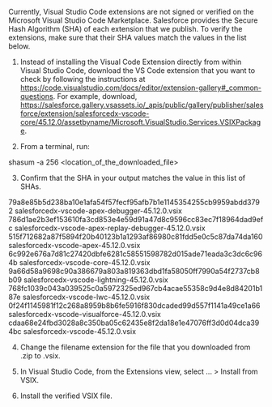 Currently, Visual Studio Code extensions are not signed or verified on the
Microsoft Visual Studio Code Marketplace. Salesforce provides the Secure Hash
Algorithm (SHA) of each extension that we publish. To verify the extensions,
make sure that their SHA values match the values in the list below.

1. Instead of installing the Visual Code Extension directly from within Visual
   Studio Code, download the VS Code extension that you want to check by
   following the instructions at
   https://code.visualstudio.com/docs/editor/extension-gallery#_common-questions.
   For example, download,
   https://salesforce.gallery.vsassets.io/_apis/public/gallery/publisher/salesforce/extension/salesforcedx-vscode-core/45.12.0/assetbyname/Microsoft.VisualStudio.Services.VSIXPackage.

2. From a terminal, run:

shasum -a 256 <location_of_the_downloaded_file>

3. Confirm that the SHA in your output matches the value in this list of SHAs.

79a8e85b5d238ba10e1afa54f57fecf95afb7b1e1145354255cb9959abdd3792  salesforcedx-vscode-apex-debugger-45.12.0.vsix
786d1ae2b3ef153610fa3cd853e4e59d91a47d8c9596cc83ec7f18964dad9efc  salesforcedx-vscode-apex-replay-debugger-45.12.0.vsix
515f712682a87f5894f20b40123b1a1293af86980c81fdd5e0c5c87da74da160  salesforcedx-vscode-apex-45.12.0.vsix
6c992e676a7d81c27420dbfe6281c58551598782d015ade71eada3c3dc6c964b  salesforcedx-vscode-core-45.12.0.vsix
9a66d58a9698c90a386679a803a819363dbd1fa58050ff7990a54f2737cb8b09  salesforcedx-vscode-lightning-45.12.0.vsix
768fc1039c043a039525c0a5972325ed967cb4acae55358c9d4e8d84201b187e  salesforcedx-vscode-lwc-45.12.0.vsix
0f24f1145981f12c268a8959b8b6fe5916f830dcaded99d557f1141a49ce1a66  salesforcedx-vscode-visualforce-45.12.0.vsix
cdaa68e24fbd3028a8c350ba05c62435e8f2da18e1e47076ff3d0d04dca394bc  salesforcedx-vscode-45.12.0.vsix


4. Change the filename extension for the file that you downloaded from .zip to
.vsix.

5. In Visual Studio Code, from the Extensions view, select ... > Install from
VSIX.

6. Install the verified VSIX file.
